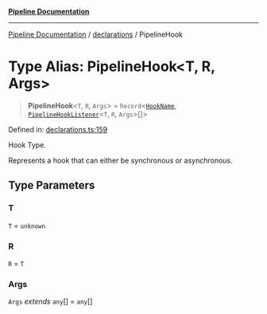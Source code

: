 [**Pipeline Documentation**](../../README.md)

***

[Pipeline Documentation](../../README.md) / [declarations](../README.md) / PipelineHook

# Type Alias: PipelineHook\<T, R, Args\>

> **PipelineHook**\<`T`, `R`, `Args`\> = `Record`\<[`HookName`](HookName.md), [`PipelineHookListener`](PipelineHookListener.md)\<`T`, `R`, `Args`\>[]\>

Defined in: [declarations.ts:159](https://github.com/stonemjs/pipeline/blob/4373463e5220be8ed997c5e4b7e1c704715db014/src/declarations.ts#L159)

Hook Type.

Represents a hook that can either be synchronous or asynchronous.

## Type Parameters

### T

`T` = `unknown`

### R

`R` = `T`

### Args

`Args` *extends* `any`[] = `any`[]
